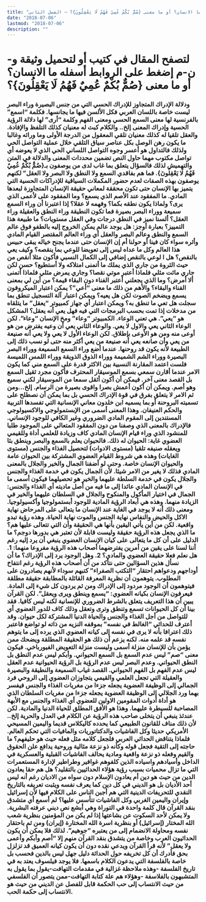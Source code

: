 ```yaml
---
title: "ما الانسان؟ أو ما معنى {صُمٌّ بُكْمٌ عُمِيٌ فَهُمُ لَا يَعْقِلُونَ}؟ – الفصل الثاني"
date: "2018-07-06"
lastmod: "2018-07-06"
description: ""
---
```

# **لتصفح المقال في كتيب أو لتحميل وثيقة و-ن-م إضغط على الروابط أسفله** **ما الانسان؟ أو ما معنى {صُمٌّ بُكْمٌ عُمِيٌ فَهُمُ لَا يَعْقِلُونَ}؟**

### ودلالة الإدراك المتجاوز للإدراك الحسي التي من جنس البصيرة وراء البصر ليست خاصة باللسان العربي فكل الألسن فيها ما يجانسها. فكلمة “اسمع” بالفرنسية لها معنى السمع الحسي ومعنى الفهم وكلمة “أرى” لها دلالة الرؤية الحسية وإدراك المعنى إلخ.. والكلام كبث له معنيان كذلك التلفظ والإفادة. والعقل تلقيا له كذلك معنيان تلقي المعقول من الدرجة الأولى وما ورائه وغالبا ما يكون رهن الوصل بكل عناصر سياق التلقي خلال عملية التواصل الحي ولذلك فالتداول هو أعسر وجوه التواصل اللساني الحي الذي لا يعوضه أي تواصل مكتوب مهما حاول النص تضمين محددات المعنى والدلالة في المتن والتهميش لذلك فالسؤال يتعلق بما غاب لدى من يوصفون بـ{صُمٌّ بُكْمٌ عُمِيٌ فَهُمُ لَا يَعْقِلُونَ}. فما هم بفاقدي السمع ولا النطق ولا البصر ولا العقل” لكنهم يوصفون بهذه الصفات لعدم حضور المكملات السياقية للإدراكات الحسية التي يتميز بها الإنسان حتى تكون محققة لمعاني حقيقة الإنسان المتجاوزة لبعدها المادي. ما المفقود عند الأصم الذي يسمع؟ وما المفقود على لأعمى الذي يرى؟ ولماذا يكون نطقه بكما؟ وفهمه لا عقلا؟ إذا اعتبرنا أن وراء السمع سميعة ووراء البصر بصيرة فما تكون النطيقة وراء النطق والعقيلة وراء العقل؟ ألسنا نميز في النطق درجات وفي العقل مستويات؟ ما طبيعة هذا التمييز؟ بعبارة أوجز: هل يوجد عالم يمكن الخروج إليه بالطفو فوق عالم السمع والنطق وعالم البصر والعقل أي وراء العالم المقتصر القيام المادي وأثره سواء كان فينا أو حولنا أم إن الإنسان حتى عندما يجنح خياله يبقى حبيس هذا العالم وكل ما عداه ليس إلى تعويضا للوعي بما ينقصه؟ وكيف يعي بالنقص؟ هل ا لوعي بالنقص إضافي إلى الكمال النسبي فأكون مثلا أنقص من حيث الثروة من جاري الذي يملك ما أتمنى امتلاكه ولا أستطيع؟ حسن لكن جاري مائت مثلي فلماذا أعتبر موتي نقصا؟ وجاري يمرض مثلي فلماذا أتمنى ألا أمرض؟ وما الذي يجعلني أعتبر الفناء دون البقاء قيمة؟ من أين لي بمعنى الفناء والبقاء؟ والأهم من ذلك ما معنى “أعي”؟ يمكن اعتبار الميكروفون يسمع ويضخم الصوت لكن هل يعيه؟ ويمكن اعتبار آلة التسجيل تنطق بما سجلت هل تعي ما تنطق به؟ ويمكن اعتبار أي جهاز كمبيوتر “يعقل” ما يتلقاه من مدخلات إذا تمت بحسب البرمجات التي فيه فهل يعي أنه يعقل؟ المشكل هو “يعي”. هي تعني الوعاء. الكمبيوتر “وعاء” ومخ الإنسان “وعاء”. لكن الوعاء الثاني يعي والاول لا يعي. والوعاء الثاني يعي أن وعيه يفترض من هو أوعى منه ومن هو الأوعى بإطلاق. لكن الوعاء الأول لا يعي ولا يعي أنه صنيعة من يعي وأن صانعه يعي أنه صنيعة من يعي أكثر منه حتى لو نسب ذلك إلى الطبيعة لأنه يكون قد روحنها. عندما أضع وراء السمع السميعة ووراء البصر البصيرة ووراء الشم الشميمة ووراء الذوق الذويقة ووراء اللمس اللميسة فلست اعتمد المقارنة النسبية بين الاكثر قدرة على السمع مني كما يكون الامر عندما أقارن سمعي بسمع الموسيقار المحترف فأكون مجرد ثقيل السمع بل القصد معنى آخر. فيمكن أن أكون أثقل سمعا من الموسيقار لكني سميع وهو أصم. ويمكن أن أكون أعمش بصرا واقوى بصيرة من الرسام. إلخ…ومن ثم الامر لا يتعلق بفرق في قوة الإدراك الحسي بل بما يمكن أن نصطلح على تسميته البروحنة أو بما يسميه ابن خلدون معاني الإنسانية التي تفسدها التربية والحكم العنيفان. وهذا المعنى أسمى من الإبستمولوجي والاكسيولوجي المستندين إلى المقوم المادي الضروري وغير الكافي للوجود الإنساني. فالإدراك بالمعنى الذي وصفنا من دون المفقود المتعالي على الموجود طلبا للمنشود الذي وراء قيام الإنسان المادي كاف وزيادة للعلمي أداة وللقيمي العضوي غاية: الحيوان له ذلك. فالحيوان يعلم بالسمع والبصر وينطق بثا ويعقله صنيفه تلقيا (مستوى الادوات) لتحصيل الغذاء والجنس (مستوى الغايات) وهذه هي شروط القيام العضوي المشتركة بين الحيوان عامة والحيوان الإنسان خاصة. وحتى لو أضفنا الجمال والخير والجلال بالمعنى المادي فذلك لا يغير من الامر شيئا. لأن الجمال يكون في خدمة الغذاء والجنس والجلال يكون في خدمة السلطة عليهما والخير هو تحصيلهما فيكون أسمى ما في الإنسان المادي عائدا إلى ما فيه من أصل ماديته أي الغذاء والجنس: الجمال في اختيار المأكول والمنكوح والجلال في السلطان عليهما والخير في الزيادة منهما. وهذه هي أبعاد الرؤية المادية للوجود أبستمولوجيا وأكسيولوجيا. ومعنى ذلك أنه لا يوجد في الغاية عند الإنسان ما يتعالى على المرحاض نهاية الاكل والحيض والنفاس نهاية الجنس والموت نهاية الحياة. وهذه رؤية تبدو واقعية. لكن من أين يأتي اليقين بأنها هي الحقيقة وأن التي تتعالى عليها هم؟ ما الذي يجعل هذه الرؤية حقيقة وليست قابلة لأن تعتبر هي بدورها دوجم؟ ما الدليل على أن كل ما يتعالى على كيان الإنسان العضوي ينبغي أن يرد إليه رغم أننا لسنا على يقين من أمرين يفترضهما أصحاب هذه الرؤية مفروعا منهما: 1. هل نعلم فعلا حقيقة العضوي والمادي؟ 2. وهل الوجود يرد إلى الإدراك؟ ما أن نسأل هذين السؤالين حتى نتأكد من أن أصحاب هذه الرؤية رغم انتفاخ أوداجهم ودعواهم احتقار “التكتب الصفراء” كتبهم سوداء لأنهم يصادرون على المطلوب. يتوهمون أن نظرية المعرفة القائلة بالمطابقة حقيقة مطلقة فيتوهمون أن الوجود مردود إلى الإدراك ومن ثم يردون كل شيء إلى المادة. فيعرفون الإنسان بكيانه العضوي: “يسمع وينطق ويرى ويعقل”. لكن القرآن يبين أن هذا التعريف يتعلق بالشرط الضروري للإنسانية لكنه ليس كافيا. فقد بينا أن كل الحيوانات تسمع وتنطق وترى وتعقل وذلك كاف للدور العضوي أي للتواصل من أجل الغذاء والجنس والحياة الدنيا المشتركة لكل حيوان. وقد أعترف للحداثي “الغالط في نفسه” بموقفه النزيه من ذاته لو تواضع فاعتبر ذلك اعترافا بأنه لا يرى في نفسه إلى كيانه العضوي الذي يرده إلى ما يتوهم نفسه قد علمه منه. لكنه يزعم أن ذلك هو الحقيقة المطلقة ويضحك ممن يؤمن بأن للإنسان منزلة أسمى وليست منزلة التعويض الفيورباخي. فيكون معنى “صم” ليس عدم السمع بل السمع الحيواني. وأبكم ليس عدم النطق بل النطق الحيواني. وعدم البصر ليس عدم الرؤية بل الرؤية الحيوانية عدم العقل ليس عدم الفهم بل الفهم الحيواني. القصد غياب السميعة والنطيقة والبصيرة والعقيلة التي تجعل العلمي والقيمي يتجاوزان العضوي إلى الروحي فرد الجمالي إلى الوظيفة العضوية يجعله جزءا من مغريات الغذاء والجنس فيفسر بهما ورد الجلالي إلى الوظيفة العضوية يجعله جزءا من مغريات السلطان الذي هو أداة أدوات المقومين الاولين للعضوي أي الغذاء والجنس مع الأبهة المصاحبة للسيطرة عليهما. وهذا هو الأفق المطلق للحياة الدنيا والمادية. لكن عندئذ ينبغي أن يتخلى صاحب هذه الرؤية عن الكلام في العدل والحرية إلخ.. لأن ذلك مناف للقانون الطبيعي كما يحدده كاليكلاس قديما واليمين المسيحي الأمريكي حديثا وكل الفاشيات والدكتاتوريات والمافيات التي تحكم العالم. فلماذا يتناقض الحداثي العربي فلجعل كلامه مثل فعله حيث هو حليفهم؟ ما حاجته إلى التقية فجعل قوله وكأنه ذو نزعة مثالية وروحية يدافع علن الحقوق والقيم وفعله ذو نزعة واقعية ومادية يحالف الفاشيات القبلية والعسكرية في الداخل وأسيادهم واسياده الذين كلفوهم غوافير وطراطير لإدارة المستعمرات التي ما تزال محميات بسبب رؤية هؤلاء الحداثيين بالتقليد؟ هل هم حقا يعادون الدين من حيث هو دين أم يعادون الإسلام دون سواه من الاديان رغم أنه ليس أحد الأديان بل هو الديني في كل دين كما يعرف نفسه ويثبت تعريفه بالتاريخ النقدي للتحريفات الدينية التي هم أجبن الناس على الكلام فيها لأن إسرائيل وإيران واليمين الغربي وكل الفاشيات تتأسس عليها؟ لم أسمع أي متشدق بنقد القرآن قال كلمة واحدة في التوراة وهي أبشع نص ديني عرفته البشرية. ولا يمكن لأحد السكوت عن بشاعتها إذا لم يكن من المؤمنين بنظرية شعب الله المختار (إسرائيل) أو بنظرية اسرة الله المختارة (إيران) ومن ثم باحتقار نفسه ومحاولة الانضمام إلى من يعتبره “جوهيم”. لذلك فلا يمكن أن يكون الحداثيون العرب وخاصة من يتشدق بنقد القرآن منهم إلا “أصم وأبكم وأعمى ولا يعقل” لأنه قرأ القرآن ويدعي نقده دون أن يكون كيانه العميق قد تزلزل بحق فأدرك أن كل تخريفه حول الحداثة دليل جهل ليس بالدين فحسب بل خاصة بالفلسفة التي يدعون الكلام باسمها. فلا يوجد فيلسوف يعتد به في تاريخ الفلسفة -وهذه ملاحظة غزالية في مقدمات التهافت-يقول بما يقول به المتشبهون بالفلاسفة -وهؤلاء هم علة كتابة التهافت-ممن يتصور أن الفلسفي من حيث الانتساب إلى حب الحكمة قابل للفصل عن الديني من حيث هو الانتساب إلى حكمة الحب.

###